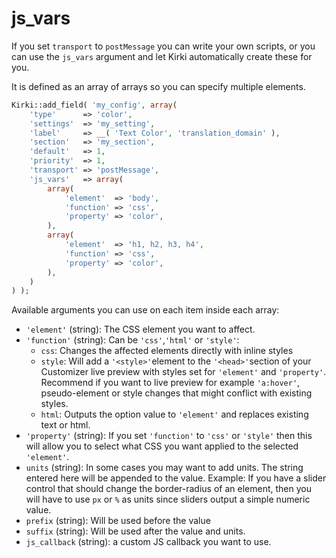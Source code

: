 # js_vars

If you set `transport` to `postMessage` you can write your own scripts, or you can use the `js_vars` argument and let Kirki automatically create these for you.

It is defined as an array of arrays so you can specify multiple elements.

```php
Kirki::add_field( 'my_config', array(
	'type'      => 'color',
	'settings'  => 'my_setting',
	'label'     => __( 'Text Color', 'translation_domain' ),
	'section'   => 'my_section',
	'default'   => 1,
	'priority'  => 1,
	'transport' => 'postMessage',
	'js_vars'   => array(
		array(
			'element'  => 'body',
			'function' => 'css',
			'property' => 'color',
		),
		array(
			'element'  => 'h1, h2, h3, h4',
			'function' => 'css',
			'property' => 'color',
		),
	)
) );
```
Available arguments you can use on each item inside each array:
* `'element'` (string): The CSS element you want to affect.
* `'function'` (string): Can be `'css'`,`'html'` or `'style'`:
	* `css`: Changes the affected elements directly with inline styles
	* `style`: Will add a `'<style>'`element to the `'<head>'`section of your Customizer live preview with styles set for `'element'` and `'property'`. Recommend if you want to live preview for example `'a:hover'`, pseudo-element or style changes that might conflict with existing styles.
	* `html`: Outputs the option value to `'element'` and replaces existing text or html.
* `'property'` (string): If you set `'function'` to `'css'` or `'style'` then this will allow you to select what CSS you want applied to the selected `'element'`.
* `units` (string): In some cases you may want to add units. The string entered here will be appended to the value. Example: If you have a slider control that should change the border-radius of an element, then you will have to use `px` or `%` as units since sliders output a simple numeric value.
* `prefix` (string): Will be used before the value
* `suffix` (string): Will be used after the value and units.
* `js_callback` (string): a custom JS callback you want to use.
